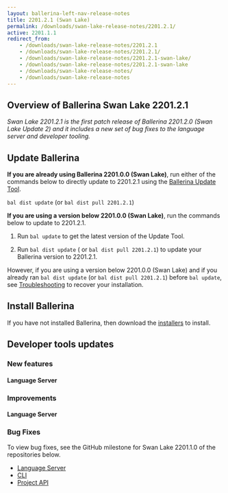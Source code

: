 ```yaml
---
layout: ballerina-left-nav-release-notes
title: 2201.2.1 (Swan Lake) 
permalink: /downloads/swan-lake-release-notes/2201.2.1/
active: 2201.1.1
redirect_from: 
    - /downloads/swan-lake-release-notes/2201.2.1
    - /downloads/swan-lake-release-notes/2201.2.1/
    - /downloads/swan-lake-release-notes/2201.2.1-swan-lake/
    - /downloads/swan-lake-release-notes/2201.2.1-swan-lake
    - /downloads/swan-lake-release-notes/
    - /downloads/swan-lake-release-notes
---
```


## Overview of Ballerina Swan Lake 2201.2.1

<em>Swan Lake 2201.2.1 is the first patch release of Ballerina 2201.2.0 (Swan Lake Update 2) and it includes a new set of bug fixes to the language server and developer tooling.</em> 

## Update Ballerina

**If you are already using Ballerina 2201.0.0 (Swan Lake)**, run either of the commands below to directly update to 2201.2.1 using the [Ballerina Update Tool](/learn/cli-documentation/update-tool/).

`bal dist update` (or `bal dist pull 2201.2.1`)

**If you are using a version below 2201.0.0 (Swan Lake)**, run the commands below to update to 2201.2.1.

1. Run `bal update` to get the latest version of the Update Tool.

2. Run `bal dist update` ( or `bal dist pull 2201.2.1`) to update your Ballerina version to 2201.2.1.

However, if you are using a version below 2201.0.0 (Swan Lake) and if you already ran `bal dist update` (or `bal dist pull 2201.2.1`) before `bal update`, see [Troubleshooting](/downloads/swan-lake-release-notes/2201-0-0-swan-lake/#troubleshooting) to recover your installation.

## Install Ballerina

If you have not installed Ballerina, then download the [installers](/downloads/#swanlake) to install.

## Developer tools updates

### New features

#### Language Server

### Improvements

#### Language Server

### Bug Fixes

To view bug fixes, see the GitHub milestone for Swan Lake 2201.1.0 of the repositories below.

- [Language Server](https://github.com/ballerina-platform/ballerina-lang/issues?q=is%3Aissue+is%3Aclosed+label%3ATeam%2FLanguageServer+milestone%3A%22Ballerina+2201.2.1%22+label%3AType%2FBug)
- [CLI](https://github.com/ballerina-platform/ballerina-lang/issues?q=is%3Aissue+milestone%3A2201.2.1+label%3AArea%2FCLI+is%3Aclosed+)
- [Project API](https://github.com/ballerina-platform/ballerina-lang/issues?q=is%3Aissue+milestone%3A2201.2.1+label%3AArea%2FProjectAPI+is%3Aclosed+)
